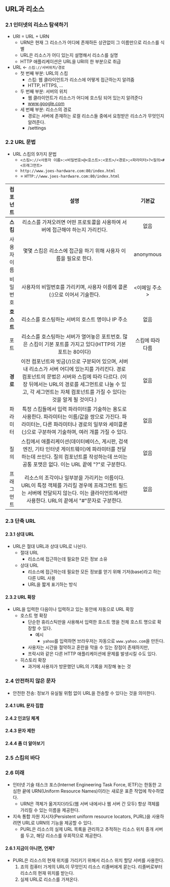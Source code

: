 ## URL과 리소스

### 2.1 인터넷의 리소스 탐색하기

- URI = URL + URN
    - URN은 현재 그 리소스가 어디에 존재하든 상관없이 그 이름만으로 리소스를 식별
    - URL은 리소스가 어디 있는지 설명해서 리소스를 실명
    - HTTP 애플리케이션은 URL을 URI의 한 부분으로 취급
- URL ← `스킴://서버위치/경로`
    - 첫 번째 부분: URL의 스킴
        - 스킴: 웹 클라이언트가 리소스에 어떻게 접근하는지 알려줌
        - HTTP, HTTPS, …
    - 두 번째 부분: 서버의 위치
        - 웹 클라이언트가 리소스가 어디에 호스팅 되어 있는지 알려준다
        - www.google.com
    - 세 번째 부분: 리소스의 경로
        - 경로는 서버에 존재하는 로컬 리소스들 중에서 요청받은 리소스가 무엇인지 알려준다.
        - /settings

### 2.2 URL 문법

- URL 스킴의 9가지 문법
  - `<스킴>://<사용자 이름>:<비밀번호>@<호스트>:<포트>/<경로>;<파라미터>?<질의>#<프래그먼트>`
  - `http://www.joes-hardware.com:80/index.html`
  -  = `HTTP://www.joes-hardware.com:80/index.html`

| **컴포넌트** |                                                                            **설명**                                                                            |  **기본값**  |
|:--------:|:------------------------------------------------------------------------------------------------------------------------------------------------------------:|:---------:|
|  **스킴**  |                                                         리소스를 가져오려면 어떤 프로토콜을 사용하여 서버에 접근해야 하는지 가리킨다.                                                          |    없음     |
|  사용자 이름  |                                                            몇몇 스킴은 리소스에 접근을 하기 위해 사용자 이름을 필요로 한다.                                                             | anonymous |
|   비밀번호   |                                                          사용자의 비밀번호를 가리키며, 사용자 이름에 콜론(:)으로 이어서 기술한다.                                                          | <이메일 주소>  |
| **호스트**  |                                                                 리소스를 호스팅하는 서버의 호스트 명이나 IP 주소                                                                 |    없음     |
|    포트    |                                              리소스를 호스팅하는 서버가 열어놓은 포트번호. 많은 스킴이 기본 포트를 가지고 있다(HTTP의 기본 포트는 80이다)                                               | 스킴에 따라 다름 |
|  **경로**  | 이전 컴포넌트와 빗금(/)으로 구분되어 있으며, 서버 내 리소스가 서버 어디에 있는지를 가리킨다. 경로 컴포넌트의 문법은 서버와 스킴에 따라 다르다. (이장 뒤에서는 URL의 경로를 세그먼트로 나눌 수 있고, 각 세그먼트는 자체 컴포넌트를 가질 수 있다는 것을 알게 될 것이다.) |    없음     |
|   파라미터   |                      특정 스킴들에서 입력 파라미터를 기술하는 용도로 사용한다. 파라미터는 이름/값을 쌍으로 가진다. 파라미터는, 다른 파라미터나 경로의 일부와 세미콜론(;)으로 구분하여 기술하며, 여러 개를 가질 수 있다.                       |    없음     |
|    질의    |                      스킴에서 애플리케이션(데이터베이스, 게시판, 검색엔진, 기타 인터넷 게이트웨이)에 파라미터를 전달하는데 쓰인다. 질의 컴포넌트를 작성하는데 쓰이는 공통 포맷은 없다. 이는 URL 끝에 "?"로 구분한다.                       |    없음     |
|  프래그먼트   |                        리소스의 조각이나 일부분을 가리키는 이름이다. URL이 특정 객체를 가리킬 경우에 프래그먼트 필드는 서버에 전달되지 않는다. 이는 클라이언트에서만 사용한다. URL의 끝에서 "#"문자로 구분한다.                         |    없음     |

### 2.3 단축 URL

#### 2.3.1 상대 URL

- URL은 절대 URL과 상대 URL로 나뉜다.
  - 절대 URL
    - 리소스에 접근하는데 필요한 모든 정보 소유
  - 상대 URL
    - 리소스에 접근하는데 필요한 모든 정보를 얻기 위해 기저(base)라고 하는 다른 URL 사용
    - URL을 짧게 표기하는 방식

#### 2.3.2 URL 확장

- URL을 입력한 다음이나 입력하고 있는 동안에 자동으로 URL 확장
  - 호스트 명 확장
    - 단순한 휴리스틱만을 사용해서 입력한 호스트 명을 전체 호스트 명으로 확장할 수 있다.
      - 예시
        - `yahoo`를 입력하면 브라우저는 자동으로 `www.yahoo.com`을 만든다.
    - 사용자는 시간을 절약하고 혼란을 막을 수 있는 장점이 존재하지만,
    - 프락시와 같은 다른 HTTP 애플리케이션에 문제를 발생시킬 수도 있다.
  - 히스토리 확장
    - 과거에 사용자가 방문했던 URL의 기록을 저장해 놓는 것

### 2.4 안전하지 않은 문자

- 안전한 전송: 정보가 유실될 위험 없이 URL을 전송할 수 있다는 것을 의미한다.

#### 2.4.1 URL 문자 집합
#### 2.4.2 인코딩 체계
#### 2.4.3 문자 제한
#### 2.4.4 좀 더 알아보기

### 2.5 스킴의 바다
### 2.6 미래
- 인터넷 기술 태스크 포스(Internet Engineering Task Force, IETF)는 한동한 고심한 끝에 URN(Uniform Resource Names)이라는 새로운 표준 작업에 착수하였다.
  - URN은 객체가 옮겨지더라도(웹 서버 내에서나 웹 서버 간 모두) 항상 객체를 가리킬 수 있는 이름을 제공한다.
- 지속 통합 자원 지시자(Persistent uniform resource locators, PURL)을 사용하려면 URL로 URN의 기능을 제공할 수 있다.
  - PURL은 리소스의 실제 URL 목록을 관리하고 추적하는 리소스 위치 중개 서버를 두고, 해당 리소스를 우회적으로 제공한다.

#### 2.6.1 지금이 아니면, 언제?
- PURL은 리소스의 현재 위치를 가리키기 위해서 리소스 위치 할당 서버를 사용한다.
  1. 죠의 컴퓨터 가게의 URL이 무엇인지 리소스 리졸버에게 묻는다. 리졸버로부터 리소스의 현재 위치를 받는다.
  2. 실제 URL로 리소스를 가져온다.